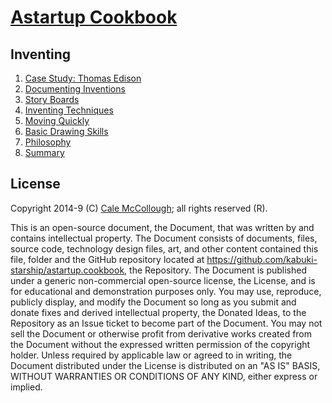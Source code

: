 # [Astartup Cookbook](../readme.md)

## Inventing

1. [Case Study: Thomas Edison](./case_study.md)
1. [Documenting Inventions](./documenting_inventions.md)
1. [Story Boards](./story_board)
1. [Inventing Techniques](./inventing_techniques)
1. [Moving Quickly](./moving_quickly)
1. [Basic Drawing Skills](./basic_drawing_skills.md)
1. [Philosophy](./philosophy.md)
1. [Summary](./summary.md)

## License

Copyright 2014-9 (C) [Cale McCollough](https://calemccollough.github.io); all rights reserved (R).

This is an open-source document, the Document, that was written by and contains intellectual property. The Document consists of documents, files, source code, technology design files, art, and other content contained this file, folder and the GitHub repository located at <https://github.com/kabuki-starship/astartup.cookbook>, the Repository. The Document is published under a generic non-commercial open-source license, the License, and is for educational and demonstration purposes only. You may use, reproduce, publicly display, and modify the Document so long as you submit and donate fixes and derived intellectual property, the Donated Ideas, to the Repository as an Issue ticket to become part of the Document. You may not sell the Document or otherwise profit from derivative works created from the Document without the expressed written permission of the copyright holder. Unless required by applicable law or agreed to in writing, the Document distributed under the License is distributed on an "AS IS" BASIS, WITHOUT WARRANTIES OR CONDITIONS OF ANY KIND, either express or implied.
